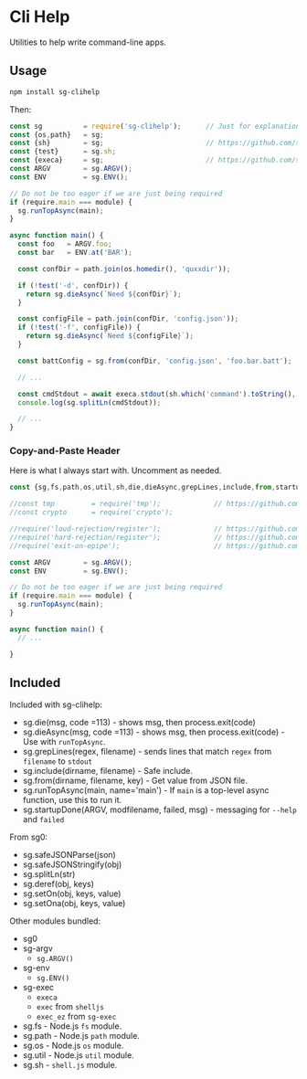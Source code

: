 # Cli Help

Utilities to help write command-line apps.

## Usage

```sh
npm install sg-clihelp
```

Then:

```javascript
const sg          = require('sg-clihelp');      // Just for explanation, use require('sh-clihelp').all(), as below.
const {os,path}   = sg;
const {sh}        = sg;                         // https://github.com/shelljs/shelljs
const {test}      = sg.sh;
const {execa}     = sg;                         // https://github.com/sindresorhus/execa
const ARGV        = sg.ARGV();
const ENV         = sg.ENV();

// Do not be too eager if we are just being required
if (require.main === module) {
  sg.runTopAsync(main);
}

async function main() {
  const foo   = ARGV.foo;
  const bar   = ENV.at('BAR');

  const confDir = path.join(os.homedir(), 'quxxdir'));

  if (!test('-d', confDir)) {
    return sg.dieAsync(`Need ${confDir}`);
  }

  const configFile = path.join(confDir, 'config.json'));
  if (!test('-f', configFile)) {
    return sg.dieAsync(`Need ${configFile}`);
  }

  const battConfig = sg.from(confDir, 'config.json', 'foo.bar.batt');

  // ...

  const cmdStdout = await execa.stdout(sh.which('command').toString(), ['arg1', 'arg2']);
  console.log(sg.splitLn(cmdStdout));

  // ...
}
```

### Copy-and-Paste Header

Here is what I always start with. Uncomment as needed.

```javascript
const {sg,fs,path,os,util,sh,die,dieAsync,grepLines,include,from,startupDone,runTopAsync,exec,execa,execz,exec_ez,find,grep,ls,mkdir,SgDir,test,tempdir,inspect} = require('sg-clihelp').all();

//const tmp         = require('tmp');             // https://github.com/raszi/node-tmp
//const crypto      = require('crypto');

//require('loud-rejection/register');             // https://github.com/sindresorhus/loud-rejection
//require('hard-rejection/register');             // https://github.com/sindresorhus/hard-rejection
//require('exit-on-epipe');                       // https://github.com/SheetJS/node-exit-on-epipe

const ARGV        = sg.ARGV();
const ENV         = sg.ENV();

// Do not be too eager if we are just being required
if (require.main === module) {
  sg.runTopAsync(main);
}

async function main() {
  // ...

}
```

## Included

Included with sg-clihelp:

* sg.die(msg, code =113) - shows msg, then process.exit(code)
* sg.dieAsync(msg, code =113) - shows msg, then process.exit(code) - Use with `runTopAsync`.
* sg.grepLines(regex, filename) - sends lines that match `regex` from `filename` to `stdout`
* sg.include(dirname, filename) - Safe include.
* sg.from(dirname, filename, key) - Get value from JSON file.
* sg.runTopAsync(main, name='main') - If `main` is a top-level async function, use this to run it.
* sg.startupDone(ARGV, modfilename, failed, msg) - messaging for `--help` and `failed`

From sg0:

* sg.safeJSONParse(json)
* sg.safeJSONStringify(obj)
* sg.splitLn(str)
* sg.deref(obj, keys)
* sg.setOn(obj, keys, value)
* sg.setOna(obj, keys, value)

Other modules bundled:

* sg0
* sg-argv
  * `sg.ARGV()`
* sg-env
  * `sg.ENV()`
* sg-exec
  * `execa`
  * `exec` from `shelljs`
  * `exec_ez` from `sg-exec`
* sg.fs - Node.js `fs` module.
* sg.path - Node.js `path` module.
* sg.os - Node.js `os` module.
* sg.util - Node.js `util` module.
* sg.sh - `shell.js` module.
